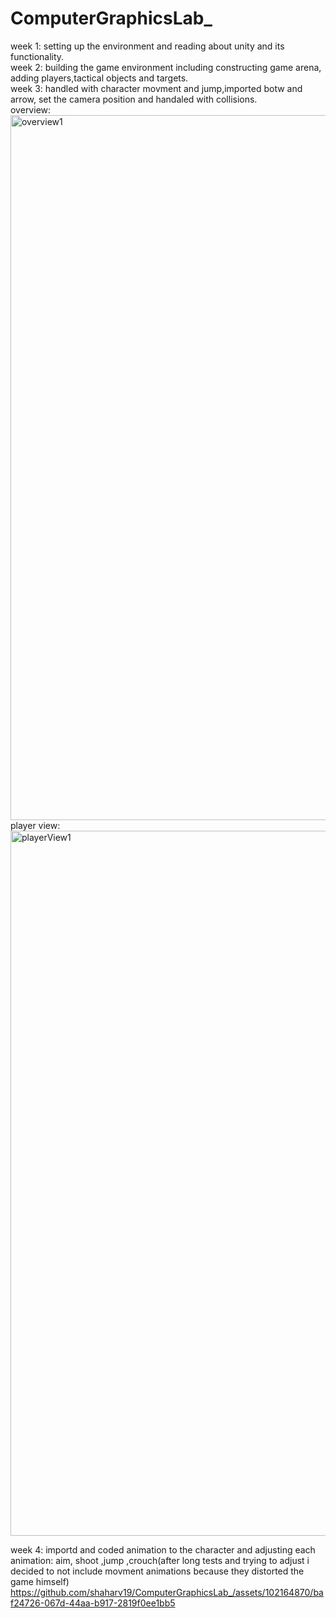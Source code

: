 # ComputerGraphicsLab_
week 1: setting up the environment and reading about unity and its functionality.<br />
week 2: building the game environment including constructing game arena, adding players,tactical objects and targets.<br />
week 3: handled with character movment and jump,imported botw and arrow, set the camera position and handaled with collisions.<br />
overview:
<img width="1128" alt="overview1" src="https://github.com/shaharv19/ComputerGraphicsLab_/assets/102164870/249b8d0f-4f23-4d2b-8107-903e458a28ba">
player view:
<img width="1128" alt="playerView1" src="https://github.com/shaharv19/ComputerGraphicsLab_/assets/102164870/eb103f0d-9a3b-4c67-8b7c-4c97e5c0f922">

week 4: importd and coded animation to the character and adjusting each animation: aim, shoot ,jump ,crouch(after long tests and trying to adjust i decided to not include movment animations because they distorted the game himself)
https://github.com/shaharv19/ComputerGraphicsLab_/assets/102164870/baf24726-067d-44aa-b917-2819f0ee1bb5







